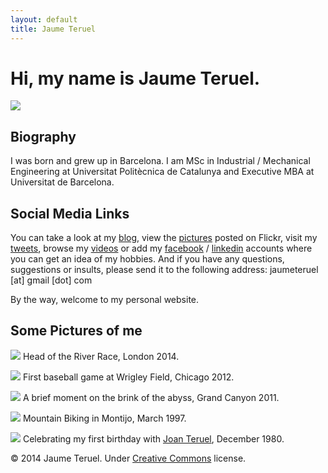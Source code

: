 ```yaml
---
layout: default
title: Jaume Teruel
---
```

# Hi, my name is Jaume Teruel.

![][1]

## Biography

I was born and grew up in Barcelona. I am MSc in Industrial / Mechanical Engineering at Universitat Politècnica de Catalunya and Executive MBA at Universitat de Barcelona.

## Social Media Links

You can take a look at my [blog][2], view the [pictures][3] posted on Flickr, visit my [tweets][4], browse my [videos][5] or add my [facebook][6] / [linkedin][7] accounts where you can get an idea of my hobbies. And if you have any questions, suggestions or insults, please send it to the following address: jaumeteruel [at] gmail [dot] com

By the way, welcome to my personal website.

## Some Pictures of me

![][8]
Head of the River Race, London 2014.

![][9]
First baseball game at Wrigley Field, Chicago 2012.

![][10]
A brief moment on the brink of the abyss, Grand Canyon 2011.

![][11]
Mountain Biking in Montijo, March 1997.

![][12]
Celebrating my first birthday with [Joan Teruel][13], December 1980.
  
  
  
&#169; 2014 Jaume Teruel. Under [Creative Commons][14] license.

   [1]: /images/me_big.png
   [2]: http://www.lerion.com
   [3]: http://www.flickr.com/photos/lerion
   [4]: http://twitter.com/jaumeteruel
   [5]: http://www.vimeo.com/lerion/videos
   [6]: http://www.facebook.com/jaume.teruel
   [7]: http://es.linkedin.com/in/jaumeteruel
   [8]: https://farm4.staticflickr.com/3694/13887135686_3141d3d1cd_c.jpg
   [9]: https://farm9.staticflickr.com/8475/8078266107_fd8be79e4f_c.jpg
   [10]: https://farm7.staticflickr.com/6062/6087256898_6961082fe8_b.jpg
   [11]: https://farm8.staticflickr.com/7208/13889188038_1a39e15c9a_c.jpg
   [12]: https://farm6.staticflickr.com/5331/14021790985_b8667f40c7_c.jpg
   [13]: http://www.joanteruel.com
   [14]: http://creativecommons.org/licenses/by-nc-sa/3.0/

